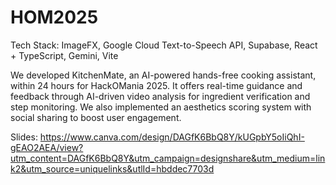 # HOM2025
 
Tech Stack: ImageFX, Google Cloud Text-to-Speech API, Supabase, React + TypeScript, Gemini, Vite

We developed KitchenMate, an AI-powered hands-free cooking assistant, within 24 hours for HackOMania 2025. It offers real-time guidance and feedback through AI-driven video analysis for ingredient verification and step monitoring. We also implemented an aesthetics scoring system with social sharing to boost user engagement.

Slides: https://www.canva.com/design/DAGfK6BbQ8Y/kUGpbY5oIiQhI-gEAO2AEA/view?utm_content=DAGfK6BbQ8Y&utm_campaign=designshare&utm_medium=link2&utm_source=uniquelinks&utlId=hbddec7703d

